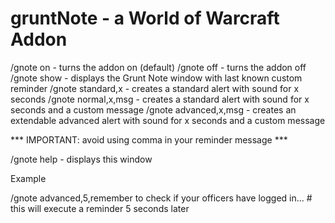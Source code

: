 # gruntNote - a World of Warcraft Addon


/gnote on - turns the addon on (default)
/gnote off - turns the addon off
/gnote show - displays the Grunt Note window with last known custom reminder
/gnote standard,x  - creates a standard alert with sound for x seconds
/gnote normal,x,msg - creates a standard alert with sound for x seconds and a custom message
/gnote advanced,x,msg - creates an extendable advanced alert with sound for x seconds and a custom message

*** IMPORTANT: avoid using comma in your reminder message ***

/gnote help - displays this window

Example

/gnote advanced,5,remember to check if your officers have logged in...    # this will execute a reminder 5 seconds later

